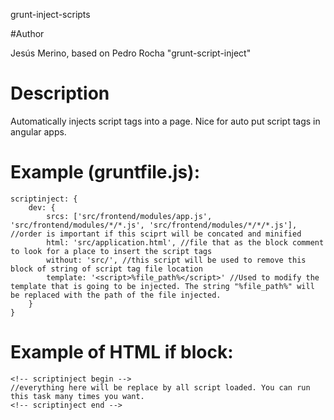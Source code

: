 grunt-inject-scripts

#Author

Jesús Merino, based on Pedro Rocha "grunt-script-inject"

# Description

Automatically injects script tags into a page. Nice for auto put script tags in angular apps.

#   Example (gruntfile.js):

    scriptinject: {
        dev: {
            srcs: ['src/frontend/modules/app.js', 'src/frontend/modules/*/*.js', 'src/frontend/modules/*/*/*.js'], //order is important if this sciprt will be concated and minified
            html: 'src/application.html', //file that as the block comment to look for a place to insert the script tags
            without: 'src/', //this script will be used to remove this block of string of script tag file location
            template: '<script>%file_path%</script>' //Used to modify the template that is going to be injected. The string "%file_path%" will be replaced with the path of the file injected.
        }
    }


# Example of HTML if block:

    <!-- scriptinject begin -->
    //everything here will be replace by all script loaded. You can run this task many times you want.
    <!-- scriptinject end -->
